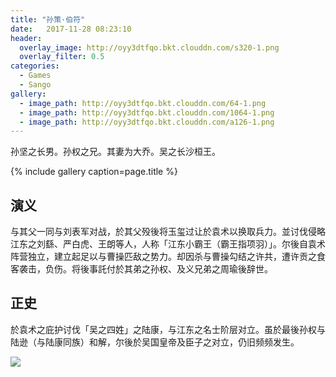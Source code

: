 ```yaml
---
title: "孙策·伯符"
date:   2017-11-28 08:23:10
header:
  overlay_image: http://oyy3dtfqo.bkt.clouddn.com/s320-1.png
  overlay_filter: 0.5
categories:
  - Games
  - Sango
gallery:
  - image_path: http://oyy3dtfqo.bkt.clouddn.com/64-1.png
  - image_path: http://oyy3dtfqo.bkt.clouddn.com/1064-1.png
  - image_path: http://oyy3dtfqo.bkt.clouddn.com/a126-1.png
---
```


孙坚之长男。孙权之兄。其妻为大乔。吴之长沙桓王。

{% include gallery caption=page.title %}

## 演义

与其父一同与刘表军对战，於其父殁後将玉玺过让於袁术以换取兵力。並讨伐侵略江东之刘繇、严白虎、王朗等人，人称「江东小霸王（霸王指项羽）」。尔後自袁术阵营独立，建立起足以与曹操匹敌之势力。却因杀与曹操勾结之许共，遭许贡之食客袭击，负伤。将後事託付於其弟之孙权、及义兄弟之周瑜後辞世。

## 正史

於袁术之庇护讨伐「吴之四姓」之陆康，与江东之名士阶层对立。虽於最後孙权与陆逊（与陆康同族）和解，尔後於吴国皇帝及臣子之对立，仍旧频频发生。

![](http://oyy3dtfqo.bkt.clouddn.com/f431-1.png)